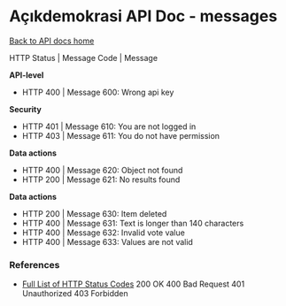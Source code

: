 # Açıkdemokrasi API Doc - messages

[Back to API docs home](Home)

HTTP Status | Message Code | Message

**API-level**

- HTTP 400 | Message 600: Wrong api key

**Security**

- HTTP 401 | Message 610: You are not logged in
- HTTP 403 | Message 611: You do not have permission

**Data actions**

- HTTP 400 | Message 620: Object not found
- HTTP 200 | Message 621: No results found

**Data actions**

- HTTP 200 | Message 630: Item deleted
- HTTP 400 | Message 631: Text is longer than 140 characters
- HTTP 400 | Message 632: Invalid vote value
- HTTP 400 | Message 633: Values are not valid

### References ###

- [Full List of HTTP Status Codes](https://en.wikipedia.org/wiki/List_of_HTTP_status_codes)
200 OK
400 Bad Request
401 Unauthorized
403 Forbidden